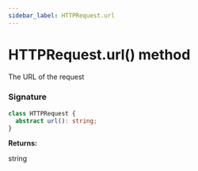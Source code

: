 ```yaml
---
sidebar_label: HTTPRequest.url
---
```


# HTTPRequest.url() method

The URL of the request

### Signature

```typescript
class HTTPRequest {
  abstract url(): string;
}
```

**Returns:**

string
